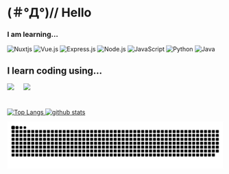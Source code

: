 # (＃°Д°)// Hello

### I am learning...
![Nuxtjs](https://img.shields.io/badge/Nuxt-002E3B?style=for-the-badge&logo=nuxtdotjs&logoColor=#00DC82)
![Vue.js](https://img.shields.io/badge/vue.js-%2335495e.svg?style=for-the-badge&logo=vuedotjs&logoColor=%234FC08D)
![Express.js](https://img.shields.io/badge/express.js-%23404d59.svg?style=for-the-badge&logo=express&logoColor=%2361DAFB)
![Node.js](https://img.shields.io/badge/Node.js-43853D?style=for-the-badge&logo=node.js&logoColor=white)
![JavaScript](https://img.shields.io/badge/javascript-%23323330.svg?style=for-the-badge&logo=javascript&logoColor=%23F7DF1E)
![Python](https://img.shields.io/badge/python-3670A0?style=for-the-badge&logo=python&logoColor=ffdd54)
![Java](https://img.shields.io/badge/java-%23ED8B00.svg?style=for-the-badge&logo=openjdk&logoColor=white)


## I learn coding using...
<p align="left">
  <img height="25px" src="https://img.shields.io/badge/Codewars-B1361E?style=for-the-badge&logo=codewars&logoColor=grey" />
  　
  <a href="https://www.codewars.com/users/eitaaaar/" /><img height="25px" src="https://www.codewars.com/users/eitaaaar/badges/large" />
</p>


#



<p align="left"> 
  <img alt="Top Langs" height="150px" src="https://github-readme-stats.vercel.app/api?username=eitaaaaar&theme=tokyonight&show_icons=true&hide_border=true&count_private=true"/>
  <img alt="github stats" height="150px" src="https://github-readme-stats.vercel.app/api/top-langs/?username=eitaaaaar&theme=tokyonight&show_icons=true&hide_border=true&layout=compact" />
</p>

<p align="left">
  <img src="https://raw.githubusercontent.com/eitaaaaar/eitaaaaar/output/github-contribution-grid-snake-dark.svg" />
</p>
